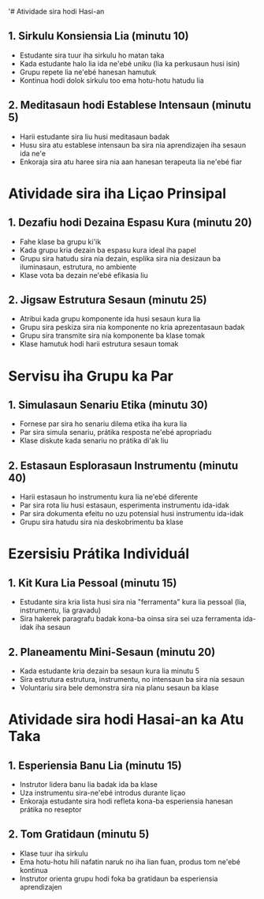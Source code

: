 '# Atividade sira hodi Hasi-an

## 1. Sirkulu Konsiensia Lia (minutu 10)
- Estudante sira tuur iha sirkulu ho matan taka
- Kada estudante halo lia ida ne'ebé uniku (lia ka perkusaun husi isin)
- Grupu repete lia ne'ebé hanesan hamutuk
- Kontinua hodi dolok sirkulu too ema hotu-hotu hatudu lia

## 2. Meditasaun hodi Establese Intensaun (minutu 5)
- Harii estudante sira liu husi meditasaun badak
- Husu sira atu establese intensaun ba sira nia aprendizajen iha sesaun ida ne'e
- Enkoraja sira atu haree sira nia aan hanesan terapeuta lia ne'ebé fiar

# Atividade sira iha Liçao Prinsipal

## 1. Dezafiu hodi Dezaina Espasu Kura (minutu 20)
- Fahe klase ba grupu ki'ik
- Kada grupu kria dezain ba espasu kura ideal iha papel
- Grupu sira hatudu sira nia dezain, esplika sira nia desizaun ba iluminasaun, estrutura, no ambiente
- Klase vota ba dezain ne'ebé efikasia liu

## 2. Jigsaw Estrutura Sesaun (minutu 25)
- Atribui kada grupu komponente ida husi sesaun kura lia
- Grupu sira peskiza sira nia komponente no kria aprezentasaun badak
- Grupu sira transmite sira nia komponente ba klase tomak
- Klase hamutuk hodi harii estrutura sesaun tomak

# Servisu iha Grupu ka Par

## 1. Simulasaun Senariu Etika (minutu 30)
- Fornese par sira ho senariu dilema etika iha kura lia
- Par sira simula senariu, prátika resposta ne'ebé apropriadu
- Klase diskute kada senariu no prátika di'ak liu

## 2. Estasaun Esplorasaun Instrumentu (minutu 40)
- Harii estasaun ho instrumentu kura lia ne'ebé diferente
- Par sira rota liu husi estasaun, esperimenta instrumentu ida-idak
- Par sira dokumenta efeitu no uzu potensial husi instrumentu ida-idak
- Grupu sira hatudu sira nia deskobrimentu ba klase

# Ezersisiu Prátika Individuál

## 1. Kit Kura Lia Pessoal (minutu 15)
- Estudante sira kria lista husi sira nia "ferramenta" kura lia pessoal (lia, instrumentu, lia gravadu)
- Sira hakerek paragrafu badak kona-ba oinsa sira sei uza ferramenta ida-idak iha sesaun

## 2. Planeamentu Mini-Sesaun (minutu 20)
- Kada estudante kria dezain ba sesaun kura lia minutu 5
- Sira estrutura estrutura, instrumentu, no intensaun ba sira nia sesaun
- Voluntariu sira bele demonstra sira nia planu sesaun ba klase

# Atividade sira hodi Hasai-an ka Atu Taka

## 1. Esperiensia Banu Lia (minutu 15)
- Instrutor lidera banu lia badak ida ba klase
- Uza instrumentu sira-ne'ebé introdus durante liçao
- Enkoraja estudante sira hodi refleta kona-ba esperiensia hanesan prátika no reseptor

## 2. Tom Gratidaun (minutu 5)
- Klase tuur iha sirkulu
- Ema hotu-hotu hili nafatin naruk no iha lian fuan, produs tom ne'ebé kontinua
- Instrutor orienta grupu hodi foka ba gratidaun ba esperiensia aprendizajen